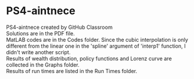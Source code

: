 # PS4-aintnece
PS4-aintnece created by GitHub Classroom\
Solutions are in the PDF file.\
MatLAB codes are in the Codes folder. Since the cubic interpolation is only different from the linear one in the 'spline' argument of 'interp1' function, I didn't write another script.\
Results of wealth distribution, policy functions and Lorenz curve are collected in the Graphs folder.\
Results of run times are listed in the Run Times folder.
